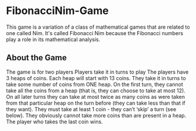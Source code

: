 # FibonacciNim-Game
This game is a variation of a class of mathematical games that are related to one called Nim. It's called Fibonacci Nim because the Fibonacci numbers play a role in its mathematical analysis.

## About the Game
The game is for two players
Players take it in turns to play
The players have 3 heaps of coins.
Each heap will start with 13 coins.
They take it in turns to take some number of coins from ONE heap.
On the first turn, they cannot take all the coins from a heap (that is, they can choose to take at most 12).
On all later turns they can take at most twice as many coins as were taken from that particular heap on the turn before (they can take less than that if they want).
They must take at least 1 coin - they can’t ‘skip’ a turn (see below).
They obviously cannot take more coins than are present in a heap.
The player who takes the last coin wins.
